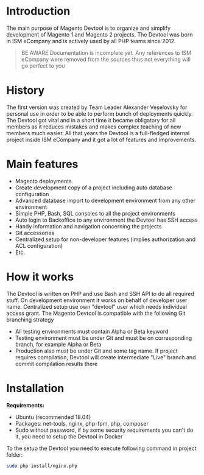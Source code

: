 # Introduction
The main purpose of Magento Devtool is to organize and simplify development of Magento 1 and Magento 2 projects.
The Devtool was born in ISM eCompany and is actively used by all PHP teams since 2012.

>BE AWARE
>Documentation is incomplete yet.
>Any references to ISM eCompany were removed from the sources thus not everything will go perfect to you

# History
The first version was created by Team Leader Alexander Veselovsky for personal use in order to be able to perform bunch of deployments quickly. The Devtool got viral and in a short time it became obligatory for all members as it reduces mistakes and makes complex teaching of new members much easier. All that years the Devtool is a full-fledged internal project inside ISM eCompany and it got a lot of features and improvements.

# Main features
* Magento deployments
* Create development copy of a project including auto database configuration
* Advanced database import to development environment from any other environment
* Simple PHP, Bash, SQL consoles to all the project environments
* Auto login to Backoffice to any environment the Devtool has SSH access
* Handy information and navigation concerning the projects
* Git accessories
* Centralized setup for non-developer features (implies authorization and ACL configuration)
* Etc.

# How it works
The Devtool is written on PHP and use Bash and SSH API to do all required stuff. On development environment it works on behalf of developer user name. Centralized setup use own "devtool" user which needs individual access grant.
The Magento Devtool is compatible with the following Git branching strategy
* All testing environments must contain Alpha or Beta keyword
* Testing environment must be under Git and must be on corresponding branch, for example Alpha or Beta
* Production also must be under Git and some tag name. If project requires compilation, Devtool will create intermediate "Live" branch and commit compilation results there

# Installation
**Requirements:**
* Ubuntu (recommended 18.04)
* Packages: net-tools, nginx, php-fpm, php, composer
* Sudo without password, if by some security requirements you can't do it, you need to setup the Devtool in Docker

To the setup the Devtool you need to execute following command in project folder:
```bash
sudo php install/nginx.php
```

